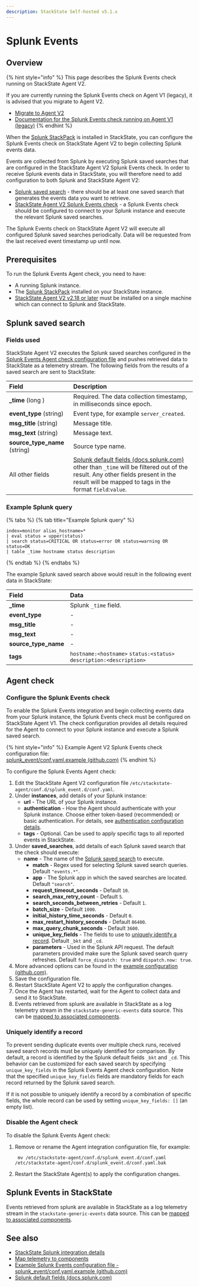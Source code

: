 ```yaml
---
description: StackState Self-hosted v5.1.x 
---
```


# Splunk Events

## Overview

{% hint style="info" %}
This page describes the Splunk Events check running on StackState Agent V2. 

If you are currently running the Splunk Events check on Agent V1 (legacy), it is advised that you migrate to Agent V2.

* [Migrate to Agent V2](TODO_LINK_TO_AGENT_MIGRATION_DOCS)
* [Documentation for the Splunk Events check running on Agent V1 \(legacy\)](https://docs.stackstate.com/v/5.0/stackpacks/integrations/splunk/splunk_events)
{% endhint %}

When the [Splunk StackPack](splunk_stackpack.md) is installed in StackState, you can configure the Splunk Events check on StackState Agent V2 to begin collecting Splunk events data.

Events are collected from Splunk by executing Splunk saved searches that are configured in the StackState Agent V2 Splunk Events check. In order to receive Splunk events data in StackState, you will therefore need to add configuration to both Splunk and StackState Agent V2:

* [Splunk saved search](splunk_events.md#splunk-saved-search) - there should be at least one saved search that generates the events data you want to retrieve.
* [StackState Agent V2 Splunk Events check](splunk_events.md#agent-check) - a Splunk Events check should be configured to connect to your Splunk instance and execute the relevant Splunk saved searches.

The Splunk Events check on StackState Agent V2 will execute all configured Splunk saved searches periodically. Data will be requested from the last received event timestamp up until now.

## Prerequisites

To run the Splunk Events Agent check, you need to have:

* A running Splunk instance.
* The [Splunk StackPack](splunk_stackpack.md) installed on your StackState instance.
* [StackState Agent V2 v2.18 or later](/setup/agent/about-stackstate-agent.md) must be installed on a single machine which can connect to Splunk and StackState.

## Splunk saved search

### Fields used

StackState Agent V2 executes the Splunk saved searches configured in the [Splunk Events Agent check configuration file](splunk_events.md#agent-check) and pushes retrieved data to StackState as a telemetry stream. The following fields from the results of a saved search are sent to StackState:

| Field | Description |
| :--- | :--- | 
| **\_time** (long ) | Required. The data collection timestamp, in milliseconds since epoch. |
| **event\_type** (string) |Event type, for example `server_created`. |
| **msg\_title** (string) | Message title. |
| **msg\_text** (string) | Message text. |
| **source\_type\_name** (string) | Source type name. |
| All other fields | [Splunk default fields \(docs.splunk.com\)](https://docs.splunk.com/Documentation/Splunk/6.5.2/Data/Aboutdefaultfields) other than `_time` will be filtered out of the result. Any other fields present in the result will be mapped to tags in the format `field`:`value`. |

### Example Splunk query

{% tabs %}
{% tab title="Example Splunk query" %}
```text
index=monitor alias_hostname=*
| eval status = upper(status)
| search status=CRITICAL OR status=error OR status=warning OR status=OK
| table _time hostname status description
```
{% endtab %}
{% endtabs %}

The example Splunk saved search above would result in the following event data in StackState:

| Field | Data |
| :--- | :--- |
| **\_time** | Splunk `_time` field. |
| **event\_type** | - |
| **msg\_title** | - |
| **msg\_text** | - |
| **source\_type\_name** | - |
| **tags** | `hostname:<hostname>` `status:<status>` `description:<description>` |

## Agent check

### Configure the Splunk Events check

To enable the Splunk Events integration and begin collecting events data from your Splunk instance, the Splunk Events check must be configured on StackState Agent V1. The check configuration provides all details required for the Agent to connect to your Splunk instance and execute a Splunk saved search.

{% hint style="info" %}
Example Agent V2 Splunk Events check configuration file:  
[splunk\_event/conf.yaml.example \(github.com\)](https://l.stackstate.com/ui-splunk-events-v2-check-example)
{% endhint %}

To configure the Splunk Events Agent check:

1. Edit the StackState Agent V2 configuration file `/etc/stackstate-agent/conf.d/splunk_event.d/conf.yaml`.
2. Under **instances**, add details of your Splunk instance:
   * **url** - The URL of your Splunk instance.
   * **authentication** - How the Agent should authenticate with your Splunk instance. Choose either token-based \(recommended\) or basic authentication. For details, see [authentication configuration details](splunk_stackpack.md#authentication).
   * **tags** - Optional. Can be used to apply specific tags to all reported events in StackState.
3. Under **saved\_searches**, add details of each Splunk saved search that the check should execute: 
   * **name** - The name of the [Splunk saved search](splunk_events.md#splunk-saved-search) to execute.
     * **match** - Regex used for selecting Splunk saved search queries. Default `"events.*"`.
     * **app** - The Splunk app in which the saved searches are located. Default `"search"`.
     * **request\_timeout\_seconds** - Default `10`.
     * **search\_max\_retry\_count** - Default `5`.
     * **search\_seconds\_between\_retries** - Default `1`.
     * **batch\_size** - Default `1000`.
     * **initial\_history\_time\_seconds** - Default `0`.
     * **max\_restart\_history\_seconds** - Default `86400`.
     * **max\_query\_chunk\_seconds** - Default `3600`.
     * **unique\_key\_fields** - The fields to use to [uniquely identify a record](splunk_events.md#uniquely-identify-a-record). Default `_bkt` and `_cd`.
     * **parameters** - Used in the Splunk API request. The default parameters provided make sure the Splunk saved search query refreshes. Default `force_dispatch: true` and `dispatch.now: true`.
4. More advanced options can be found in the [example configuration \(github.com\)](https://l.stackstate.com/ui-splunk-events-v2-check-example). 
5. Save the configuration file.
6. Restart StackState Agent V2 to apply the configuration changes.
7. Once the Agent has restarted, wait for the Agent to collect data and send it to StackState.
8. Events retrieved from splunk are available in StackState as a log telemetry stream in the `stackstate-generic-events` data source. This can be [mapped to associated components](../../../use/metrics/add-telemetry-to-element.md).

### Uniquely identify a record

To prevent sending duplicate events over multiple check runs, received saved search records must be uniquely identified for comparison. By default, a record is identified by the Splunk default fields `_bkt` and `_cd`. This behavior can be customized for each saved search by specifying `unique_key_fields` in the Splunk Events Agent check configuration. Note that the specified `unique_key_fields` fields are mandatory fields for each record returned by the Splunk saved search.

If it is not possible to uniquely identify a record by a combination of specific fields, the whole record can be used by setting `unique_key_fields: []` \(an empty list\).

### Disable the Agent check

To disable the Splunk Events Agent check:

1. Remove or rename the Agent integration configuration file, for example:

   ```text
    mv /etc/stackstate-agent/conf.d/splunk_event.d/conf.yaml /etc/stackstate-agent/conf.d/splunk_event.d/conf.yaml.bak
   ```

2. Restart the StackState Agent\(s\) to apply the configuration changes.

## Splunk Events in StackState

Events retrieved from splunk are available in StackState as a log telemetry stream in the `stackstate-generic-events` data source. This can be [mapped to associated components](../../../use/metrics/add-telemetry-to-element.md).

## See also

* [StackState Splunk integration details](splunk_stackpack.md)
* [Map telemetry to components](../../../use/metrics/add-telemetry-to-element.md)
* [Example Splunk Events configuration file - splunk\_event/conf.yaml.example \(github.com\)](https://l.stackstate.com/ui-splunk-events-v2-check-example)
* [Splunk default fields \(docs.splunk.com\)](https://docs.splunk.com/Documentation/Splunk/6.5.2/Data/Aboutdefaultfields)